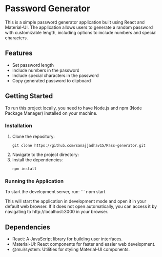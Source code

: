 # Password Generator
This is a simple password generator application built using React and Material-UI. The application allows users to generate a random password with customizable length, including options to include numbers and special characters.

## Features
- Set password length
- Include numbers in the password
- Include special characters in the password
- Copy generated password to clipboard

## Getting Started
To run this project locally, you need to have Node.js and npm (Node Package Manager) installed on your machine.

### Installation
1. Clone the repository:
    ```
    git clone https://github.com/sanajjadhav15/Pass-generator.git
2. Navigate to the project directory:
3. Install the dependencies:
    ```
    npm install
### Running the Application
To start the development server, run:
    ```
    npm start

This will start the application in development mode and open it in your default web browser. If it does not open automatically, you can access it by navigating to http://localhost:3000 in your browser.

## Dependencies
- React: A JavaScript library for building user interfaces.
- Material-UI: React components for faster and easier web development.
- @mui/system: Utilities for styling Material-UI components.